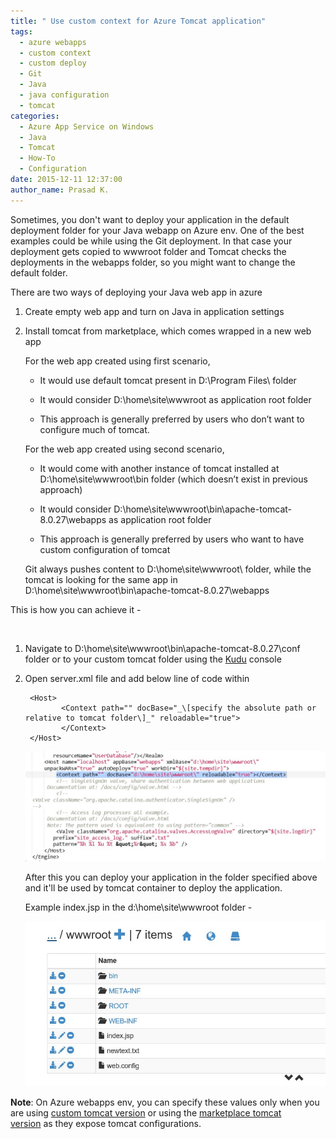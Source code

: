 ```yaml
---
title: " Use custom context for Azure Tomcat application"
tags:
  - azure webapps
  - custom context
  - custom deploy
  - Git
  - Java
  - java configuration
  - tomcat
categories:
  - Azure App Service on Windows
  - Java
  - Tomcat
  - How-To
  - Configuration
date: 2015-12-11 12:37:00
author_name: Prasad K.
---
```


Sometimes, you don't want to deploy your application in the default deployment folder for your Java webapp on Azure env. One of the best examples could be while using the Git deployment. In that case your deployment gets copied to wwwroot folder and Tomcat checks the deployments in the webapps folder, so you might want to change the default folder.

There are two ways of deploying your Java web app in azure

1. Create empty web app and turn on Java in application settings

2. Install tomcat from marketplace, which comes wrapped in a new web app

   For the web app created using first scenario,

   - It would use default tomcat present in D:\\Program Files\ folder

   - It would consider D:\\home\\site\\wwwroot as application root folder

   - This approach is generally preferred by users who don’t want to configure much of tomcat.

   For the web app created using second scenario,

   - It would come with another instance of tomcat installed at D:\\home\\site\\wwwroot\\bin folder (which doesn’t exist in previous approach)

   - It would consider D:\\home\\site\\wwwroot\\bin\\apache-tomcat-8.0.27\\webapps as application root folder

   - This approach is generally preferred by users who want to have custom configuration of tomcat

   Git always pushes content to D:\\home\\site\\wwwroot\ folder, while the tomcat is looking for the same app in D:\\home\\site\\wwwroot\\bin\\apache-tomcat-8.0.27\\webapps

This is how you can achieve it -

   
1. Navigate to D:\\home\\site\\wwwroot\\bin\\apache-tomcat-8.0.27\\conf folder or to your custom tomcat folder using the [Kudu](http://blogs.msdn.com/b/benjaminperkins/archive/2014/03/24/using-kudu-with-windows-azure-web-sites.aspx "Kudu console") console

2. Open server.xml file and add below line of code within

        <Host>
               <Context path="" docBase="_\[specify the absolute path or relative to tomcat folder\]_" reloadable="true">
               </Context>
        </Host>

   [![](/media/2019/03/3162.Settings.jpg)](/media/2019/03/3162.Settings.jpg)

   After this you can deploy your application in the folder specified above and it'll be used by tomcat container to deploy the application.

   Example index.jsp in the d:\\home\\site\\wwwroot folder -

   [![](/media/2019/03/3343.Kudu.jpg)](/media/2019/03/3343.Kudu.jpg)

**Note**: On Azure webapps env, you can specify these values only when you are using [custom tomcat version](https://azure.microsoft.com/en-us/documentation/articles/web-sites-java-custom-upload/ "Custom Tomcat") or using the [marketplace tomcat version](https://azure.microsoft.com/en-us/marketplace/partners/microsoft/apachetomcat7/ "Marketplace Tomcat") as they expose tomcat configurations.